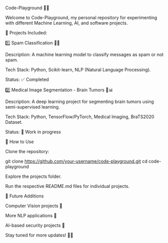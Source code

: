 Code-Playground 🚀💡

Welcome to Code-Playground, my personal repository for experimenting with different Machine Learning, AI, and software projects.

📌 Projects Included:

1️⃣ Spam Classification 📩🤖

Description: A machine learning model to classify messages as spam or not spam.

Tech Stack: Python, Scikit-learn, NLP (Natural Language Processing).

Status: ✅ Completed

2️⃣ Medical Image Segmentation - Brain Tumors 🧠📊

Description: A deep learning project for segmenting brain tumors using semi-supervised learning.

Tech Stack: Python, TensorFlow/PyTorch, Medical Imaging, BraTS2020 Dataset.

Status: 🔄 Work in progress

🚀 How to Use

Clone the repository:

git clone https://github.com/your-username/code-playground.git
cd code-playground

Explore the projects folder.

Run the respective README.md files for individual projects.

📌 Future Additions

Computer Vision projects 🤖

More NLP applications 🐝

AI-based security projects 🔐

Stay tuned for more updates! 🚀✨

